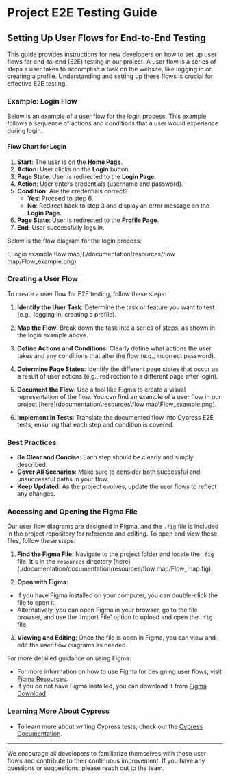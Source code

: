 # Project E2E Testing Guide

## Setting Up User Flows for End-to-End Testing

This guide provides instructions for new developers on how to set up user flows for end-to-end (E2E) testing in our project. A user flow is a series of steps a user takes to accomplish a task on the website, like logging in or creating a profile. Understanding and setting up these flows is crucial for effective E2E testing.

### Example: Login Flow

Below is an example of a user flow for the login process. This example follows a sequence of actions and conditions that a user would experience during login.

#### Flow Chart for Login

1. **Start**: The user is on the **Home Page**.
2. **Action**: User clicks on the **Login** button.
3. **Page State**: User is redirected to the **Login Page**.
4. **Action**: User enters credentials (username and password).
5. **Condition**: Are the credentials correct?
   - **Yes**: Proceed to step 6.
   - **No**: Redirect back to step 3 and display an error message on the **Login Page**.
6. **Page State**: User is redirected to the **Profile Page**.
7. **End**: User successfully logs in.

Below is the flow diagram for the login process:

![Login example flow map](./documentation/resources/flow map/Flow_example.png)

### Creating a User Flow

To create a user flow for E2E testing, follow these steps:

1. **Identify the User Task**: Determine the task or feature you want to test (e.g., logging in, creating a profile).

2. **Map the Flow**: Break down the task into a series of steps, as shown in the login example above.

3. **Define Actions and Conditions**: Clearly define what actions the user takes and any conditions that alter the flow (e.g., incorrect password).

4. **Determine Page States**: Identify the different page states that occur as a result of user actions (e.g., redirection to a different page after login).

5. **Document the Flow**: Use a tool like Figma to create a visual representation of the flow. You can find an example of a user flow in our project [here](documentation\resources\flow map\Flow_example.png).

6. **Implement in Tests**: Translate the documented flow into Cypress E2E tests, ensuring that each step and condition is covered.

### Best Practices

- **Be Clear and Concise**: Each step should be clearly and simply described.
- **Cover All Scenarios**: Make sure to consider both successful and unsuccessful paths in your flow.
- **Keep Updated**: As the project evolves, update the user flows to reflect any changes.

### Accessing and Opening the Figma File

Our user flow diagrams are designed in Figma, and the `.fig` file is included in the project repository for reference and editing. To open and view these files, follow these steps:

1. **Find the Figma File**: Navigate to the project folder and locate the `.fig` file. It's in the `resources` directory [here](./documentation/documentation/resources/flow map/Flow_map.fig).

2. **Open with Figma**:

- If you have Figma installed on your computer, you can double-click the file to open it.
- Alternatively, you can open Figma in your browser, go to the file browser, and use the 'Import File' option to upload and open the `.fig` file.

3. **Viewing and Editing**: Once the file is open in Figma, you can view and edit the user flow diagrams as needed.

For more detailed guidance on using Figma:

- For more information on how to use Figma for designing user flows, visit [Figma Resources](https://www.figma.com/resources/).
- If you do not have Figma installed, you can download it from [Figma Download](https://www.figma.com/downloads/).

### Learning More About Cypress

- To learn more about writing Cypress tests, check out the [Cypress Documentation](https://docs.cypress.io/).

---

We encourage all developers to familiarize themselves with these user flows and contribute to their continuous improvement. If you have any questions or suggestions, please reach out to the team.
